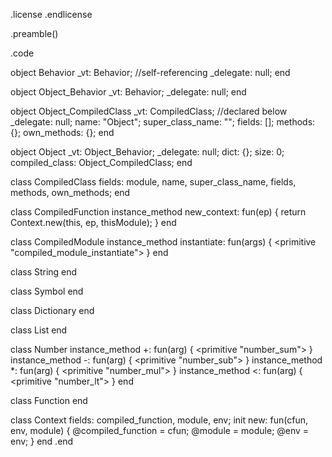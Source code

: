.license
.endlicense

.preamble()

.code

  object Behavior
    _vt: Behavior; //self-referencing
    _delegate: null;
  end

  object Object_Behavior
    _vt: Behavior;
    _delegate: null;
  end

  object Object_CompiledClass
    _vt: CompiledClass; //declared below
    _delegate: null;
    name: "Object";
    super_class_name: "";
    fields: [];
    methods: {};
    own_methods: {};
  end

  object Object
    _vt: Object_Behavior;
    _delegate: null;
    dict: {};
    size: 0;
    compiled_class: Object_CompiledClass;
  end

  class CompiledClass
    fields: module, name, super_class_name,
            fields, methods, own_methods;
  end

  class CompiledFunction
  instance_method new_context: fun(ep) {
    return Context.new(this, ep, thisModule);
  }
  end

  class CompiledModule
    instance_method instantiate: fun(args) {
      <primitive "compiled_module_instantiate">
    }
  end

  class String
  end

  class Symbol
  end

  class Dictionary
  end

  class List
  end

  class Number
    instance_method +: fun(arg) {
      <primitive "number_sum">
    }
    instance_method -: fun(arg) {
      <primitive "number_sub">
    }
    instance_method *: fun(arg) {
      <primitive "number_mul">
    }
    instance_method <: fun(arg) {
      <primitive "number_lt">
    }
  end


  class Function
  end

  class Context
  fields: compiled_function, module, env;
  init new: fun(cfun, env, module) {
    @compiled_function = cfun;
    @module = module;
    @env = env;
  }
  end
.end
